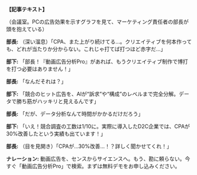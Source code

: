 **【記事テキスト】**

（会議室。PCの広告効果を示すグラフを見て、マーケティング責任者の部長が頭を抱えている）

**部長:** （深い溜息）「CPA、また上がり続けてる…。クリエイティブを何本作っても、どれが当たりか分からない。これじゃ打てば打つほど赤字だ…」

**部下:** 「部長！『動画広告分析Pro』があれば、もうクリエイティブ制作で博打を打つ必要はありません！」

**部長:** 「なんだそれは？」

**部下:** 「競合のヒット広告を、AIが“訴求”や“構成”のレベルまで完全分解。データで勝ち筋がハッキリと見えるんです」

**部長:** 「だが、データ分析なんて時間がかかるだけだろう」

**部下:** 「いえ！競合調査の工数は1/10に。実際に導入したD2C企業では、CPAが30%改善したという実績も出ています！」

**部長:** （目を見開き）「CPAが…30%改善…！？詳しく聞かせてくれ！」

**ナレーション:** 動画広告を、センスからサイエンスへ。もう、勘に頼らない。今すぐ「動画広告分析Pro」で検索。まずは無料デモをお申し込みください。
